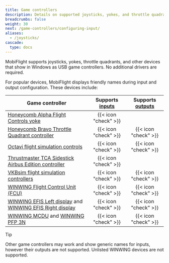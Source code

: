 ```yaml
---
title: Game controllers
description: Details on supported joysticks, yokes, and throttle quadrants, and how to use them with MobiFlight.
breadcrumbs: false
weight: 30
next: /game-controllers/configuring-input/
aliases:
  - /joysticks/
cascade:
  type: docs
---
```


MobiFlight supports joysticks, yokes, throttle quadrants, and other devices that show in Windows as USB game controllers. No additional drivers are required.

For popular devices, MobiFlight displays friendly names during input and output configuration. These devices include:

| Game controller                                                                                                                                                                  | Supports [inputs](/game-controllers/configuring-input/) | Supports [outputs](game-controllers/configuring-output/) |
| -------------------------------------------------------------------------------------------------------------------------------------------------------------------------------- | :-----------------------------------------------------: | :------------------------------------------------------: |
| [Honeycomb Alpha Flight Controls yoke](https://flyhoneycomb.com/products/alpha-flight-controls)                                                                                  |                  {{< icon "check" >}}                   |                                                          |
| [Honeycomb Bravo Throttle Quadrant controller](https://flyhoneycomb.com/collections/hardware/products/bravo-throttle-quadrant)                                                   |                  {{< icon "check" >}}                   |                   {{< icon "check" >}}                   |
| [Octavi flight simulation controls](https://www.octavi.net/)                                                                                                                     |                  {{< icon "check" >}}                   |                   {{< icon "check" >}}                   |
| [Thrustmaster TCA Sidestick Airbus Edition controller](https://www.thrustmaster.com/en-us/products/tca-sidestick-airbus-edition/)                                                |                  {{< icon "check" >}}                   |                                                          |
| [VKBsim flight simulation controllers](https://www.vkbcontrollers.com/)                                                                                                          |                  {{< icon "check" >}}                   |                   {{< icon "check" >}}                   |
| [WINWING Flight Control Unit (FCU)](https://us.winwingsim.com/view/goods-details.html?id=550)                                                                                    |                  {{< icon "check" >}}                   |                   {{< icon "check" >}}                   |
| [WINWING EFIS Left display](https://us.winwingsim.com/view/goods-details.html?id=845) and [WINWING EFIS Right display](https://us.winwingsim.com/view/goods-details.html?id=865) |                  {{< icon "check" >}}                   |                   {{< icon "check" >}}                   |
| [WINWING MCDU](https://us.winwingsim.com/view/goods-details.html?id=945) and [WINWING PFP 3N](https://us.winwingsim.com/view/goods-details.html?id=965)                          |                  {{< icon "check" >}}                   |                   {{< icon "check" >}}                   |

> [!TIP]
> Other game controllers may work and show generic names for inputs, however their outputs are not supported. Unlisted WINWING devices are not supported.
